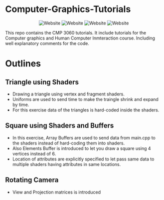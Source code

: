 # Computer-Graphics-Tutorials
<p align="center">
  <a style="text-decoration:none" >
    <img src="https://img.shields.io/badge/Language-C%2B%2B-blue" alt="Website" />
  </a>
  <a style="text-decoration:none" >
    <img src="https://img.shields.io/badge/Shader%20Language-GLSL-blue" alt="Website" />
  </a>
  <a style="text-decoration:none" >
    <img src="https://img.shields.io/badge/Graphics%20API-OpenGL-blue" alt="Website" />
  </a>
  <a style="text-decoration:none" >
    <img src="https://img.shields.io/badge/Build%20Generator%20Tool-CMake-blue" alt="Website" />
  </a>
</p>


This repo contains the CMP 3060 tutorials. It include tutorials for the Computer graphics and Human Computer Inmteraction course. Including well explanatory comments for  the code.

# Outlines
## Triangle using Shaders
- Drawing a triangle using vertex and fragment shaders.
- Uniforms are used to send time to make the traingle shrink and expand by time.
- For this exercise data of the triangles is hard-coded inside the shaders.

## Square using Shaders and Buffers
- In this exercise, Array Buffers are used to send data from main.cpp to the shaders instead of hard-coding them into shaders.
- Also Elements Buffer is introduced to let you draw a square using 4 vertices instead of 6.
- Location of attributes are explicitly specified to let pass same data to multiple shaders having attributes in same locations.

## Rotating Camera
- View and Projection matrices is introduced
